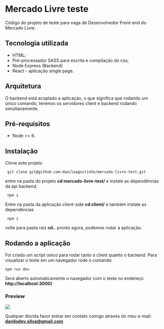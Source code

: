 # Mercado Livre teste

Código do projeto de teste para vaga de Desenvolvedor Front-end do Mercado Livre.

## Tecnologia utilizada

- HTML;
- Pré-processador SASS para escrita e compilação do css;
- Node Express (Backend)
- React - aplicação single page.

## Arquitetura
O backend está acoplado a aplicação, o que significa que rodando um único comando, teremos os servidores client e backend rodando simultanemente. 


## Pré-requisitos

- Node >= 6.

## Instalação 

Clone este projeto

`` 
git clone git@github.com:daniloagostinho/mercado-livre-test.git
``

entre na pasta do projeto
**cd mercado-livre-test/** e instale as dependências da api backend.

`` 
npm i
``

Entre na pasta da aplicação client-side **cd client/** e também instale as dependências

`` 
npm i
``

volte para pasta raiz **cd..** pronto agora, podemos rodar a aplicação.

## Rodando a aplicação

Foi criado um script único para rodar tanto o client quanto o backend. Para visualizar o teste em um navegador rode o comando 

``
npm run dev
``

Será aberto automaticamente o navegador com o teste no endereço **http://localhost:3000/**

### Preview

<img src="https://raw.githubusercontent.com/daniloagostinho/mercado-livre-test/feature/create-readme/preview%20teste.png"/>


Qualquer dúvida favor entrar em contato comigo através do meu e-mail: **danilodev.silva@gmail.com**
